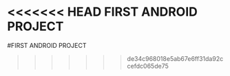 <<<<<<< HEAD
FIRST ANDROID PROJECT
=======
#FIRST ANDROID PROJECT
>>>>>>> de34c968018e5ab67e6ff31da92ccefdc065de75
